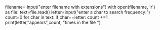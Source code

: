 filename= input("enter filename with extensions")
with open(filename, 'r') as file:
    text=file.read()
    letter=input("enter a char to search frequency:")
    count=0
    for char in text:
        if char==letter:
            count +=1
print(letter,"appears",count, "times in the file ")
